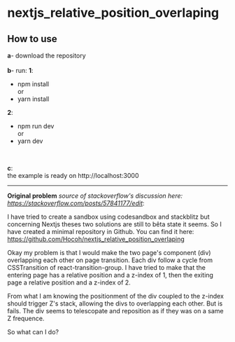 # nextjs_relative_position_overlaping

## How to use

**a**- download the repository
<br>  
**b**- run:
**1**:
- npm install  
or  
- yarn install   
  
**2**:  
- npm run dev  
or  
- yarn dev  
<br>

**c**:  
the example is ready on http://localhost:3000
 <br>

 <hr />
 
**Original problem** *source of stackoverflow's discussion here: https://stackoverflow.com/posts/57841177/edit*:  

I have tried to create a sandbox using codesandbox and stackblitz but concerning Nextjs theses two solutions are still to bêta state it seems. So I have created a minimal repository in Github. You can find it here: https://github.com/Hocoh/nextjs_relative_position_overlaping

Okay my problem is that I would make the two page's component (div) overlapping each other on page transition. Each div follow a cycle from CSSTransition of react-transition-group. I have tried to make that the entering page has a relative position and a z-index of 1, then the exiting page a relative position and a z-index of 2. 

From what I am knowing the positionment of the div coupled to the z-index should trigger Z's stack, allowing the divs to overlapping each other. But is fails. The div seems to telescopate and reposition as if they was on a same Z frequence. 

So what can I do? 
